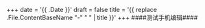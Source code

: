 +++ 
date = '{{ .Date }}' 
draft = false 
title = '{{ replace .File.ContentBaseName "-" " " | title }}' 
+++ 
####测试手机编辑####